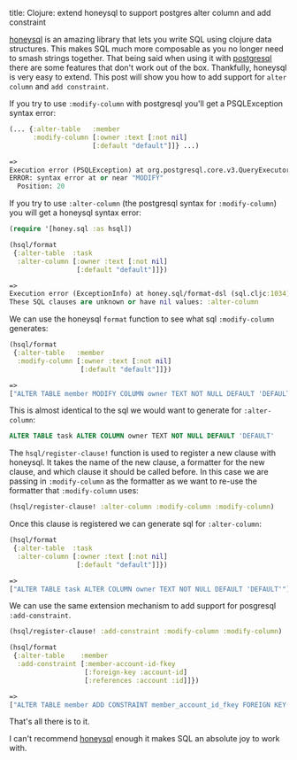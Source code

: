 title:  Clojure: extend honeysql to support postgres alter column and add constraint

[honeysql](https://github.com/seancorfield/honeysql) is an amazing library that lets you write SQL using clojure data structures. This makes SQL much more composable as you no longer need to smash strings together. That being said when using it with [postgresql](https://www.postgresql.org/) there are some features that don't work out of the box. Thankfully, honeysql is very easy to extend. This post will show you how to add support for `alter column` and  `add constraint`.

If you try to use `:modify-column` with postgresql you'll get a PSQLException syntax error:

```clojure
(... {:alter-table   :member
      :modify-column [:owner :text [:not nil]
                     [:default "default"]]} ...)

=>
Execution error (PSQLException) at org.postgresql.core.v3.QueryExecutorImpl/receiveErrorResponse (QueryExecutorImpl.java:2468).
ERROR: syntax error at or near "MODIFY"
  Position: 20
```

If you try to use `:alter-column` (the postgresql syntax for `:modify-column`) you will get a honeysql syntax error:

```clojure
(require '[honey.sql :as hsql])

(hsql/format
 {:alter-table  :task
  :alter-column [:owner :text [:not nil]
                 [:default "default"]]})

=>
Execution error (ExceptionInfo) at honey.sql/format-dsl (sql.cljc:1034).
These SQL clauses are unknown or have nil values: :alter-column
```

We can use the honeysql `format` function to see what sql `:modify-column` generates:

```clojure
(hsql/format
 {:alter-table   :member
  :modify-column [:owner :text [:not nil]
                  [:default "default"]]})

=>
["ALTER TABLE member MODIFY COLUMN owner TEXT NOT NULL DEFAULT 'DEFAULT'"]
```

This is almost identical to the sql we would want to generate for `:alter-column`:

```sql
ALTER TABLE task ALTER COLUMN owner TEXT NOT NULL DEFAULT 'DEFAULT'
```

The `hsql/register-clause!` function is used to register a new clause with honeysql. It takes the name of the new clause, a formatter for the new clause, and which clause it should be called before. In this case we are passing in `:modify-column` as the formatter as we want to re-use the formatter that `:modify-column` uses:

```clojure
(hsql/register-clause! :alter-column :modify-column :modify-column)
```

Once this clause is registered we can generate sql for `:alter-column`:

```clojure
(hsql/format
 {:alter-table  :task
  :alter-column [:owner :text [:not nil]
                 [:default "default"]]})

=>
["ALTER TABLE task ALTER COLUMN owner TEXT NOT NULL DEFAULT 'DEFAULT'"]
```

We can use the same extension mechanism to add support for posgresql `:add-constraint`.

```clojure
(hsql/register-clause! :add-constraint :modify-column :modify-column)

(hsql/format
 {:alter-table    :member
  :add-constraint [:member-account-id-fkey
                   [:foreign-key :account-id]
                   [:references :account :id]]})

=>
["ALTER TABLE member ADD CONSTRAINT member_account_id_fkey FOREIGN KEY(ACCOUNT_ID) REFERENCES ACCOUNT(ID)"]
```

That's all there is to it.

I can't recommend [honeysql](https://github.com/seancorfield/honeysql) enough it makes SQL an absolute joy to work with.
